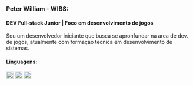 
<h3>Peter William - WIBS:</h3>
<h4>DEV Full-stack Junior | Foco em desenvolvimento de jogos</h4>
<div>
  Sou um desenvolvedor iniciante que busca se apronfundar na area de dev. de jogos, atualmente com formação tecnica em desenvolvimento de sistemas.
</div>
<h4>Linguagens:</h4>

  <img src="https://upload.wikimedia.org/wikipedia/commons/thumb/c/c3/Python-logo-notext.svg/1200px-Python-logo-notext.svg.png" width="20" height="20"></img>
  <img src="https://upload.wikimedia.org/wikipedia/commons/thumb/6/61/HTML5_logo_and_wordmark.svg/250px-HTML5_logo_and_wordmark.svg.png" width="20" height="20" ></img>
  <img src="https://assets.zabbix.com/img/brands/php.svg" width="20" height="20" ></img>
  <br />



  
